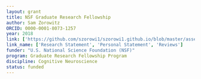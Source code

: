 ```yaml
---
layout: grant
title: NSF Graduate Research Fellowship
author: Sam Zorowitz
ORCID: 0000-0001-8073-1257
year: 2018
link: ['https://github.com/szorowi1/szorowi1.github.io/blob/master/assets/documents/grfp/szoro_nsf_grfp_research_proposal_FINAL.pdf', 'https://github.com/szorowi1/szorowi1.github.io/blob/master/assets/documents/grfp/szoro_nsf_grfp_personal_statement_FINAL.pdf', 'https://github.com/szorowi1/szorowi1.github.io/blob/master/assets/documents/grfp/szoro_nsf_grfp_reviews.pdf']
link_name: ['Research Statement', 'Personal Statement', 'Reviews']
funder: "U.S. National Science Foundation (NSF)"
program: Graduate Research Fellowship Program
discipline: Cognitive Neuroscience
status: funded
---
```

